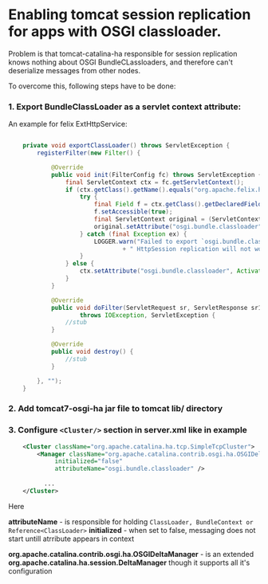 # Enabling tomcat session replication for apps with OSGI classloader.

Problem is that tomcat-catalina-ha responsible for session replication knows nothing about OSGI BundleCLassloaders, and therefore can't deserialize messages from other nodes.

To overcome this, following steps have to be done:

### 1. Export BundleClassLoader as a servlet context attribute:

An example for felix ExtHttpService:
```java

    private void exportClassLoader() throws ServletException {
        registerFilter(new Filter() {

            @Override
            public void init(FilterConfig fc) throws ServletException {
                final ServletContext ctx = fc.getServletContext();
                if (ctx.getClass().getName().equals("org.apache.felix.http.base.internal.context.ServletContextImpl")) {
                    try {
                        final Field f = ctx.getClass().getDeclaredField("context");
                        f.setAccessible(true);
                        final ServletContext original = (ServletContext) f.get(ctx);
                        original.setAttribute("osgi.bundle.classloader", Activator.class.getClassLoader());
                    } catch (final Exception ex) {
                        LOGGER.warn("Failed to export `osgi.bundle.classloader` attribute,"
                                + " HttpSession replication will not work", ex);
                    }
                } else {
                    ctx.setAttribute("osgi.bundle.classloader", Activator.class.getClassLoader());
                }
            }

            @Override
            public void doFilter(ServletRequest sr, ServletResponse sr1, FilterChain fc)
                    throws IOException, ServletException {
                //stub
            }

            @Override
            public void destroy() {
                //stub
            }

        }, "");
    }

```

### 2. Add tomcat7-osgi-ha **jar** file to tomcat **lib/** directory
### 3. Configure ```<Cluster/>``` section in **server.xml** like in example

```xml
	<Cluster className="org.apache.catalina.ha.tcp.SimpleTcpCluster">
	    <Manager className="org.apache.catalina.contrib.osgi.ha.OSGIDeltaManager"
		     initialized="false"
		     attributeName="osgi.bundle.classloader" />
		     
		  ...
	</Cluster>
```

Here

**attributeName** - is responsible for holding ```ClassLoader, BundleContext or Reference<ClassLoader>```
**initialized** - when set to false, messaging does not start untill atrribute appears in context

**org.apache.catalina.contrib.osgi.ha.OSGIDeltaManager** - is an extended **org.apache.catalina.ha.session.DeltaManager** though it supports all it's configuration
